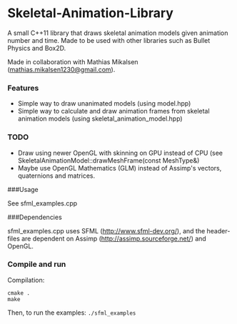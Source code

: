 # Skeletal-Animation-Library

A small C++11 library that draws skeletal animation models given animation number and time. Made to be used with other libraries such as Bullet Physics and Box2D. 

Made in collaboration with Mathias Mikalsen (mathias.mikalsen1230@gmail.com). 

### Features

* Simple way to draw unanimated models (using model.hpp)
* Simple way to calculate and draw animation frames from skeletal animation models (using skeletal_animation_model.hpp)

### TODO

* Draw using newer OpenGL with skinning on GPU instead of CPU (see SkeletalAnimationModel::drawMeshFrame(const MeshType&)
* Maybe use OpenGL Mathematics (GLM) instead of Assimp's vectors, quaternions and matrices. 

###Usage

See sfml_examples.cpp

###Dependencies

sfml_examples.cpp uses SFML (http://www.sfml-dev.org/), and the header-files are dependent on Assimp (http://assimp.sourceforge.net/) and OpenGL. 

### Compile and run

Compilation:

```
cmake .
make
```

Then, to run the examples: `./sfml_examples`
